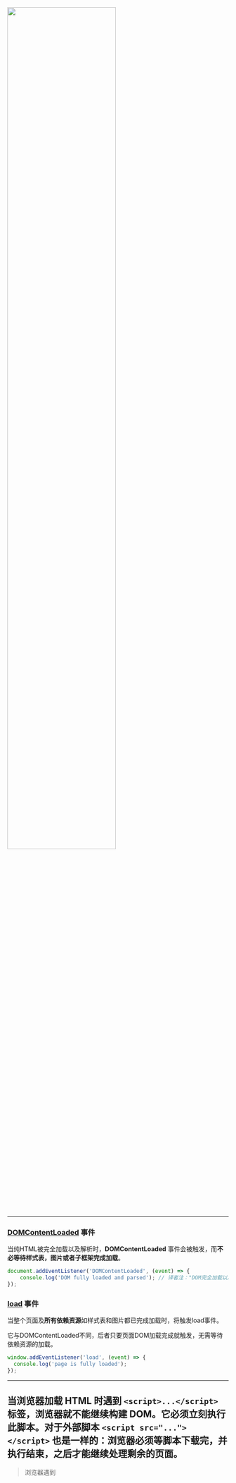 <img width=70% src='https://luoxupan.github.io/collection/img/async-vs-defer-attributes.png' />

---

### [DOMContentLoaded](https://developer.mozilla.org/zh-CN/docs/Web/API/Document/DOMContentLoaded_event) 事件

当纯HTML被完全加载以及解析时，**DOMContentLoaded** 事件会被触发，而**不必等待样式表，图片或者子框架完成加载**。
```js
document.addEventListener('DOMContentLoaded', (event) => {
    console.log('DOM fully loaded and parsed'); // 译者注："DOM完全加载以及解析"
});
```
### [load](https://developer.mozilla.org/zh-CN/docs/Web/API/Window/load_event) 事件

当整个页面及**所有依赖资源**如样式表和图片都已完成加载时，将触发load事件。

它与DOMContentLoaded不同，后者只要页面DOM加载完成就触发，无需等待依赖资源的加载。
```js
window.addEventListener('load', (event) => {
  console.log('page is fully loaded');
});
```
-------
## 当浏览器加载 HTML 时遇到 `<script>...</script>` 标签，浏览器就不能继续构建 DOM。它必须立刻执行此脚本。对于外部脚本 `<script src="..."></script>` 也是一样的：浏览器必须等脚本下载完，并执行结束，之后才能继续处理剩余的页面。

> 浏览器遇到 <script>且没有defer或async属性的 标签时，会触发浏览器渲染一次页面。因而如果前面CSS资源尚未加载完毕时，浏览器会等待它加载完毕再执行脚本。

这会导致两个重要的问题：

脚本不能访问到位于它们下面的 DOM 元素，因此，脚本无法给它们添加处理程序等。
如果页面顶部有一个笨重的脚本，它会“阻塞页面”。在该脚本下载并执行结束前，用户都不能看到页面内容：
```js
<p>...content before script...</p>

<script src="https://javascript.info/article/script-async-defer/long.js?speed=1"></script>

<!-- This isn't visible until the script loads -->
<p>...content after script...</p>
```
这里有一些解决办法。例如，我们可以把脚本放在页面底部。此时，它可以访问到它上面的元素，并且不会阻塞页面显示内容：
```js
<body>
  ...all content is above the script...

  <script src="https://javascript.info/article/script-async-defer/long.js?speed=1"></script>
</body>
```
但是这种解决方案远非完美。例如，浏览器只有在下载了完整的 HTML 文档之后才会注意到该脚本（并且可以开始下载它）。对于长的 HTML 文档来说，这样可能会造成明显的延迟。

这对于使用高速连接的人来说，这不值一提，他们不会感受到这种延迟。但是这个世界上仍然有很多地区的人们所使用的网络速度很慢，并且使用的是远非完美的移动互联网连接。

幸运的是，这里有两个 <script> 特性（attribute）可以为我们解决这个问题：defer 和 async。

------

## script默认defer为false

`async` 和 `defer` 有一个共同点：加载这样的脚本都不会阻塞页面的渲染。因此，用户可以立即阅读并了解页面内容。

但是，它们之间也存在一些本质的区别：

|  --  | 顺序 | DOMContentLoaded |
|  ----  | ----  | ----  |
| defer  | 文档顺序（它们在文档中的顺序） | 在文档加载和解析完成之后（如果需要，则会等待），即在 DOMContentLoaded 之前执行。 |
| async  | 加载优先顺序。脚本在文档中的顺序不重要 —— 先加载完成的先执行 | 不相关。可能在文档加载完成前加载并执行完毕。如果脚本很小或者来自于缓存，同时文档足够长，就会发生这种情况。 |

在实际开发中，`defer` 用于需要整个 DOM 的脚本，和/或脚本的相对执行顺序很重要的时候。

`async` 用于独立脚本，例如计数器或广告，这些脚本的相对执行顺序无关紧要。

## defer

`defer` 特性告诉浏览器不要等待脚本。相反，浏览器将继续处理 HTML，构建 DOM。脚本会“在后台”下载，然后等 DOM 构建完成后，脚本才会执行。

这是与上面那个相同的示例，但是带有 defer 特性：
```js
<p>...content before script...</p>

<script defer src="https://javascript.info/article/script-async-defer/long.js?speed=1"></script>

<!-- 立即可见 -->
<p>...content after script...</p>
```
换句话说：

- 具有 defer 特性的脚本不会阻塞页面。

- 具有 defer 特性的脚本总是要等到 DOM 解析完毕，但在 DOMContentLoaded 事件之前执行。

下面这个示例演示了上面所说的第二句话：
```js
<p>...content before scripts...</p>

<script>
  document.addEventListener('DOMContentLoaded', () => alert("DOM ready after defer!"));
</script>

<script defer src="https://javascript.info/article/script-async-defer/long.js?speed=1"></script>

<p>...content after scripts...</p>
```
1. 页面内容立即显示。
2. `DOMContentLoaded` 事件处理程序等待具有 defer 特性的脚本执行完成。它仅在脚本下载且执行结束后才会被触发。

 **具有 `defer` 特性的脚本保持其相对顺序，就像常规脚本一样。**

假设，我们有两个具有 defer 特性的脚本：long.js 在前，small.js 在后。
```js
<script defer src="https://javascript.info/article/script-async-defer/long.js"></script>
<script defer src="https://javascript.info/article/script-async-defer/small.js"></script>
```
浏览器扫描页面寻找脚本，然后并行下载它们，以提高性能。因此，在上面的示例中，两个脚本是并行下载的。`small.js` 可能会先下载完成。

……但是，`defer` 特性除了告诉浏览器“不要阻塞页面”之外，还可以确保脚本执行的相对顺序。因此，即使 `small.js` 先加载完成，它也需要等到 `long.js` 执行结束才会被执行。

当我们需要先加载 JavaScript 库，然后再加载依赖于它的脚本时，这可能会很有用。

## async

`async` 特性与 `defer` 有些类似。它也能够让脚本不阻塞页面。但是，在行为上二者有着重要的区别。

`async` 特性意味着脚本是完全独立的：

- 浏览器不会因` async` 脚本而阻塞（与 `defer` 类似）。

- 其他脚本不会等待 `async` 脚本加载完成，同样，`async` 脚本也不会等待其他脚本。

- `DOMContentLoaded` 和异步脚本不会彼此等待：
    - `DOMContentLoaded` 可能会发生在异步脚本之前（如果异步脚本在页面完成后才加载完成）
    - `DOMContentLoaded` 也可能发生在异步脚本之后（如果异步脚本很短，或者是从 HTTP 缓存中加载的）

换句话说，`async` 脚本会在后台加载，并在加载就绪时运行。DOM 和其他脚本不会等待它们，它们也不会等待其它的东西。async 脚本就是一个会在加载完成时执行的完全独立的脚本。就这么简单，现在明白了吧？

下面是一个类似于我们在讲 `defer` 时所看到的例子：`long.js` 和 `small.js` 两个脚本，只是现在 `defer` 变成了 `async`。

它们不会等待对方。先加载完成的（可能是` small.js`）—— 先执行：
```js
<p>...content before scripts...</p>

<script>
  document.addEventListener('DOMContentLoaded', () => alert("DOM ready!"));
</script>

<script async src="https://javascript.info/article/script-async-defer/long.js"></script>
<script async src="https://javascript.info/article/script-async-defer/small.js"></script>

<p>...content after scripts...</p>
```

- 页面内容立刻显示出来：加载写有 `async` 的脚本不会阻塞页面渲染。

- `DOMContentLoaded` 可能在 `async` 之前或之后触发，不能保证谁先谁后。

- 较小的脚本 `small.js` 排在第二位，但可能会比 `long.js` 这个长脚本先加载完成，所以 `small.js` 会先执行。虽然，可能是 long.js 先加载完成，如果它被缓存了的话，那么它就会先执行。换句话说，异步脚本以“加载优先”的顺序执行。

当我们将独立的第三方脚本集成到页面时，此时采用异步加载方式是非常棒的：计数器，广告等，因为它们不依赖于我们的脚本，我们的脚本也不应该等待它们：
```js
<!-- Google Analytics 脚本通常是这样嵌入页面的 -->
<script async src="https://google-analytics.com/analytics.js"></script>
```

## [参考](https://zh.javascript.info/script-async-defer#async)



